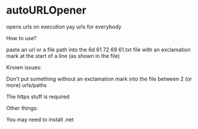 # autoURLOpener
opens urls on execution yay urls for everybody

How to use?

paste an url or a file path into the 6d 61 72 69 61.txt
file with an exclamation mark at the start of a line (as shown in the file)

Known issues:

Don't put something without an exclamation mark into the file between 2 (or more) urls/paths

The https stuff is required

Other things: 

You may need to install .net
